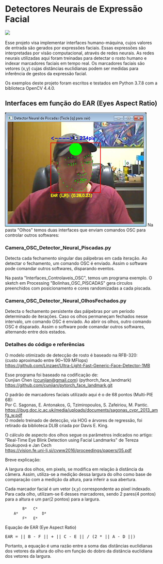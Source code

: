 # Detectores Neurais de Expressão Facial

<img src="images/DNeuralPiscadas.gif" />

Esse projeto visa implementar interfaces humano-máquina, cujos valores de entrada
são gerados por expressões faciais. Essas expressões são interpretadas por visão computacional, através de redes neurais.
As redes neurais utilizadas aqui foram treinadas para detectar o rosto humano e indexar marcadores faciais em tempo real.
Os marcadores faciais são vetores (x,y) cujas distâncias euclidianas podem ser medidas para
inferência de gestos da expressão facial.

Os exemplos deste projeto foram escritos e testados em Python 3.7.8 com a biblioteca OpenCV 4.4.0.

## Interfaces em função do EAR (Eyes Aspect Ratio)

<img src="images/DNeuralPiscadas.jpg" />
Na pasta "Olhos" temos duas interfaces que enviam comandos OSC para controlar outros softwares:

### Camera_OSC_Detector_Neural_Piscadas.py
Detecta cada fechamento singular das pálpebras em cada iteração.
Ao detectar o fechamento, um comando OSC é enviado.
Assim o software pode comandar outros softwares, disparando eventos.

Na pasta "Interfaces_Controlaveis_OSC", temos um programa exemplo.
O sketch em Processing "Bolinhas_OSC_PISCADAS" gera circulos preenchidos
com posicionamento e cores randomizadas a cada piscada.

### Camera_OSC_Detector_Neural_OlhosFechados.py
Detecta o fechamento persistente das pálpebras por um período determinado de iterações.
Caso os olhos permaneçam fechados nesse intervalo, um comando OSC é enviado.
Ao abrir os olhos, outro comando OSC é disparado.
Assim o software pode comandar outros softwares, alternando entre dois estados.

### Detalhes do código e referências
O modelo otimizado de detecção de rosto é baseado na RFB-320:<br>
(custo aproximado entre 90~109 MFlops)<br>
https://github.com/Linzaer/Ultra-Light-Fast-Generic-Face-Detector-1MB

Esse programa foi baseado na codificação de:<br>
Cunjian Chen (ccunjian@gmail.com) (pythorch_face_landmark)
https://github.com/cunjian/pytorch_face_landmark.git


O padrão de marcadores faciais utilizado aqui é o de 68 pontos (Multi-PIE 68):<br>
Por C. Sagonas, E. Antonakos, G, Tzimiropoulos, S. Zafeiriou, M. Pantic.<br>
https://ibug.doc.ic.ac.uk/media/uploads/documents/sagonas_cvpr_2013_amfg_w.pdf <br>
O modelo treinado de detecção, via HOG e árvores de regressão,
foi retirado da biblioteca DLIB criada por Davis E. King.

O cálculo de aspecto dos olhos segue os parâmetros indicados no artigo:<br>
"Real-Time Eye Blink Detection using Facial Landmarks"
de Tereza Soukupová e Jan Cech <br>
https://vision.fe.uni-lj.si/cvww2016/proceedings/papers/05.pdf

Breve explicação:

A largura dos olhos, em pixels, se modifica em relação à distância
da câmera. Assim, utiliza-se a medição dessa largura do olho como base de
comparação com a medição da altura, para inferir a sua abertura.

Cada marcador facial é um vetor (x,y) correspondente ao pixel indexado.
Para cada olho, utilizam-se 6 desses marcadores, sendo
2 pares(4 pontos) para a altura e um par(2 pontos) para a largura.

            B*   C*
        A*           D*
            F*   E*

Equação de EAR (Eye Aspect Ratio)
<pre>
EAR = || B - F || + || C - E || / (2 * || A - D ||)
</pre>
Portanto, a equação é uma razão entre a soma das distâncias euclidianas dos vetores da
altura do olho em função do dobro da distância euclidiana dos vetores da largura.

